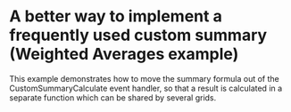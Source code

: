 # A better way to implement a frequently used custom summary (Weighted Averages example)


<p>This example demonstrates how to move the summary formula out of the CustomSummaryCalculate event handler, so that a result is calculated in a separate function which can be shared by several grids.</p>

<br/>


